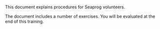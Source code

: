 This document explains procedures for Seaprog volunteers.

The document includes a number of exercises. You will be evaluated at the end of this training.
